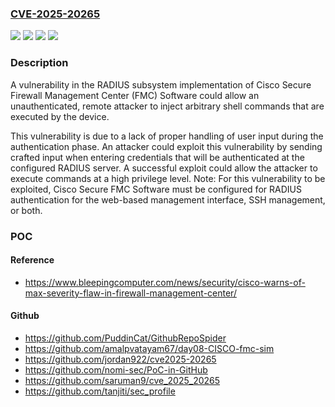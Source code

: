 ### [CVE-2025-20265](https://cve.mitre.org/cgi-bin/cvename.cgi?name=CVE-2025-20265)
![](https://img.shields.io/static/v1?label=Product&message=Cisco%20Firepower%20Management%20Center&color=blue)
![](https://img.shields.io/static/v1?label=Version&message=7.0.7%20&color=brightgreen)
![](https://img.shields.io/static/v1?label=Version&message=7.7.0%20&color=brightgreen)
![](https://img.shields.io/static/v1?label=Vulnerability&message=Improper%20Neutralization%20of%20Special%20Elements%20in%20Output%20Used%20by%20a%20Downstream%20Component%20('Injection')&color=brightgreen)

### Description

A vulnerability in the RADIUS subsystem implementation of Cisco Secure Firewall Management Center (FMC) Software could allow an unauthenticated, remote attacker to inject arbitrary shell commands that are executed by the device.&nbsp;This vulnerability is due to a lack of proper handling of user input during the authentication phase. An attacker could exploit this vulnerability by sending crafted input when entering credentials that will be authenticated at the configured RADIUS server. A successful exploit could allow the attacker to execute commands at a high&nbsp;privilege level.Note: For this vulnerability to be exploited, Cisco Secure FMC Software must be configured for RADIUS authentication for the web-based management interface, SSH management, or both.

### POC

#### Reference
- https://www.bleepingcomputer.com/news/security/cisco-warns-of-max-severity-flaw-in-firewall-management-center/

#### Github
- https://github.com/PuddinCat/GithubRepoSpider
- https://github.com/amalpvatayam67/day08-CISCO-fmc-sim
- https://github.com/jordan922/cve2025-20265
- https://github.com/nomi-sec/PoC-in-GitHub
- https://github.com/saruman9/cve_2025_20265
- https://github.com/tanjiti/sec_profile

